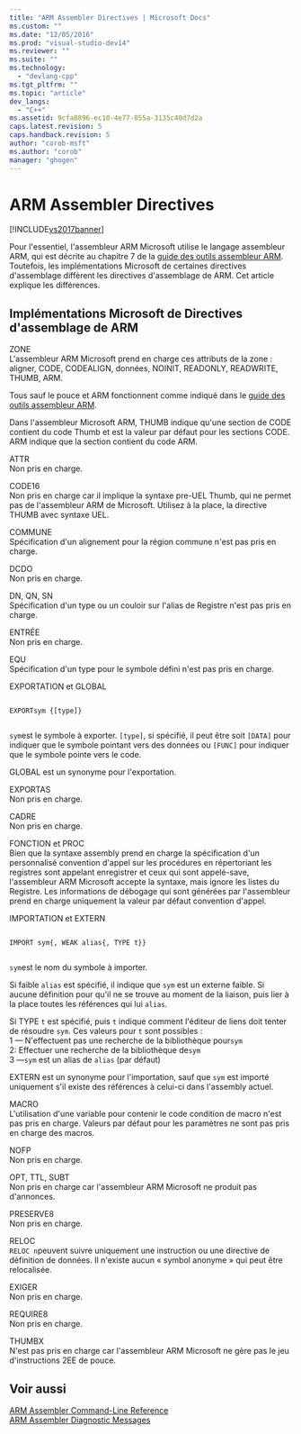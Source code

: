 ```yaml
---
title: "ARM Assembler Directives | Microsoft Docs"
ms.custom: ""
ms.date: "12/05/2016"
ms.prod: "visual-studio-dev14"
ms.reviewer: ""
ms.suite: ""
ms.technology: 
  - "devlang-cpp"
ms.tgt_pltfrm: ""
ms.topic: "article"
dev_langs: 
  - "C++"
ms.assetid: 9cfa8896-ec10-4e77-855a-3135c40d7d2a
caps.latest.revision: 5
caps.handback.revision: 5
author: "corob-msft"
ms.author: "corob"
manager: "ghogen"
---
```

# ARM Assembler Directives
[!INCLUDE[vs2017banner](../../assembler/inline/includes/vs2017banner.md)]

Pour l'essentiel, l'assembleur ARM Microsoft utilise le langage assembleur ARM, qui est décrite au chapitre 7 de la [guide des outils assembleur ARM](http://go.microsoft.com/fwlink/?LinkId=246102).  Toutefois, les implémentations Microsoft de certaines directives d'assemblage diffèrent les directives d'assemblage de ARM.  Cet article explique les différences.  
  
## Implémentations Microsoft de Directives d'assemblage de ARM  
 ZONE  
 L'assembleur ARM Microsoft prend en charge ces attributs de la zone : aligner, CODE, CODEALIGN, données, NOINIT, READONLY, READWRITE, THUMB, ARM.  
  
 Tous sauf le pouce et ARM fonctionnent comme indiqué dans le [guide des outils assembleur ARM](http://go.microsoft.com/fwlink/?LinkId=246102).  
  
 Dans l'assembleur Microsoft ARM, THUMB indique qu'une section de CODE contient du code Thumb et est la valeur par défaut pour les sections CODE.  ARM indique que la section contient du code ARM.  
  
 ATTR  
 Non pris en charge.  
  
 CODE16  
 Non pris en charge car il implique la syntaxe pre\-UEL Thumb, qui ne permet pas de l'assembleur ARM de Microsoft.  Utilisez à la place, la directive THUMB avec syntaxe UEL.  
  
 COMMUNE  
 Spécification d'un alignement pour la région commune n'est pas pris en charge.  
  
 DCDO  
 Non pris en charge.  
  
 DN, QN, SN  
 Spécification d'un type ou un couloir sur l'alias de Registre n'est pas pris en charge.  
  
 ENTRÉE  
 Non pris en charge.  
  
 EQU  
 Spécification d'un type pour le symbole défini n'est pas pris en charge.  
  
 EXPORTATION et GLOBAL  
 ```  
  
EXPORTsym {[type]}  
  
```  
  
 `sym`est le symbole à exporter.  `[type]`, si spécifié, il peut être soit `[DATA]` pour indiquer que le symbole pointant vers des données ou `[FUNC]` pour indiquer que le symbole pointe vers le code.  
  
 GLOBAL est un synonyme pour l'exportation.  
  
 EXPORTAS  
 Non pris en charge.  
  
 CADRE  
 Non pris en charge.  
  
 FONCTION et PROC  
 Bien que la syntaxe assembly prend en charge la spécification d'un personnalisé convention d'appel sur les procédures en répertoriant les registres sont appelant enregistrer et ceux qui sont appelé\-save, l'assembleur ARM Microsoft accepte la syntaxe, mais ignore les listes du Registre.  Les informations de débogage qui sont générées par l'assembleur prend en charge uniquement la valeur par défaut convention d'appel.  
  
 IMPORTATION et EXTERN  
 ```  
  
IMPORT sym{, WEAK alias{, TYPE t}}  
  
```  
  
 `sym`est le nom du symbole à importer.  
  
 Si faible `alias` est spécifié, il indique que `sym` est un externe faible.  Si aucune définition pour qu'il ne se trouve au moment de la liaison, puis lier à la place toutes les références qui lui `alias`.  
  
 Si TYPE  `t` est spécifié, puis `t` indique comment l'éditeur de liens doit tenter de résoudre `sym`.  Ces valeurs pour `t` sont possibles :   
1 — N'effectuent pas une recherche de la bibliothèque pour`sym`   
2: Effectuer une recherche de la bibliothèque de`sym`   
3 —`sym` est un alias de `alias` \(par défaut\)  
  
 EXTERN est un synonyme pour l'importation, sauf que `sym` est importé uniquement s'il existe des références à celui\-ci dans l'assembly actuel.  
  
 MACRO  
 L'utilisation d'une variable pour contenir le code condition de macro n'est pas pris en charge.  Valeurs par défaut pour les paramètres ne sont pas pris en charge des macros.  
  
 NOFP  
 Non pris en charge.  
  
 OPT, TTL, SUBT  
 Non pris en charge car l'assembleur ARM Microsoft ne produit pas d'annonces.  
  
 PRESERVE8  
 Non pris en charge.  
  
 RELOC  
 `RELOC n`peuvent suivre uniquement une instruction ou une directive de définition de données.  Il n'existe aucun « symbol anonyme » qui peut être relocalisée.  
  
 EXIGER  
 Non pris en charge.  
  
 REQUIRE8  
 Non pris en charge.  
  
 THUMBX  
 N'est pas pris en charge car l'assembleur ARM Microsoft ne gère pas le jeu d'instructions 2EE de pouce.  
  
## Voir aussi  
 [ARM Assembler Command\-Line Reference](../../assembler/arm/arm-assembler-command-line-reference.md)   
 [ARM Assembler Diagnostic Messages](../../assembler/arm/arm-assembler-diagnostic-messages.md)